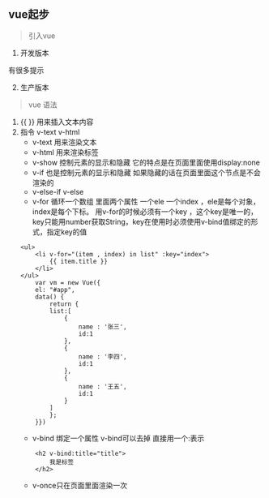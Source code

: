 ## vue起步
> 引入vue
 1. 开发版本 
 <script src="https://cdn.jsdelivr.net/npm/vue/dist/vue.js"></script>  有很多提示
 2. 生产版本
  <script src="https://cdn.jsdelivr.net/npm/vue"></script>
> vue 语法 
1. {{ }} 用来插入文本内容
2. 指令  v-text v-html  
    + v-text 用来渲染文本
    + v-html 用来渲染标签
    + v-show 控制元素的显示和隐藏  它的特点是在页面里面使用display:none
    + v-if 也是控制元素的显示和隐藏 如果隐藏的话在页面里面这个节点是不会渲染的
    + v-else-if v-else
    + v-for 循环一个数组  里面两个属性 一个ele 一个index ，ele是每个对象，  index是每个下标。 用v-for的时候必须有一个key ，这个key是唯一的，key只能用number获取String，key在使用时必须使用v-bind值绑定的形式，指定key的值  
    ```
    <ul>
        <li v-for="(item , index) in list" :key="index">
            {{ item.title }}
        </li>
    </ul>
        var vm = new Vue({
        el: "#app",
        data() {
            return {
            list:[
                {
                    name : '张三',
                    id:1
                },
                {
                    name : '李四',
                    id:1
                },
                {
                    name : '王五',
                    id:1
                }
            ]
            };
        }})
    ```
    + v-bind 绑定一个属性   v-bind可以去掉 直接用一个:表示
    ```
        <h2 v-bind:title="title">
            我是标签
        </h2>
    ```
    + v-once只在页面里面渲染一次